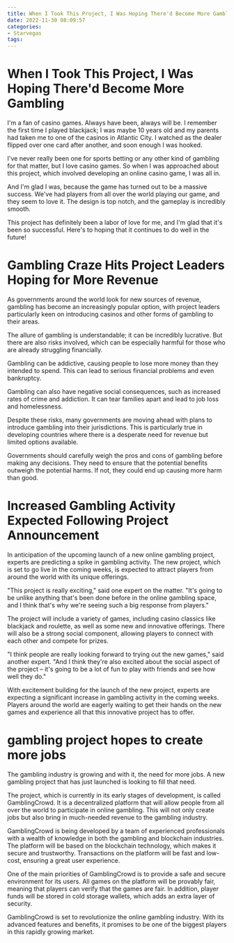 ```yaml
---
title: When I Took This Project, I Was Hoping There'd Become More Gambling
date: 2022-11-30 08:09:57
categories:
- Starvegas
tags:
---
```



#  When I Took This Project, I Was Hoping There'd Become More Gambling

I'm a fan of casino games. Always have been, always will be. I remember the first time I played blackjack; I was maybe 10 years old and my parents had taken me to one of the casinos in Atlantic City. I watched as the dealer flipped over one card after another, and soon enough I was hooked.

I've never really been one for sports betting or any other kind of gambling for that matter, but I love casino games. So when I was approached about this project, which involved developing an online casino game, I was all in.

And I'm glad I was, because the game has turned out to be a massive success. We've had players from all over the world playing our game, and they seem to love it. The design is top notch, and the gameplay is incredibly smooth.

This project has definitely been a labor of love for me, and I'm glad that it's been so successful. Here's to hoping that it continues to do well in the future!

#  Gambling Craze Hits Project Leaders Hoping for More Revenue

As governments around the world look for new sources of revenue, gambling has become an increasingly popular option, with project leaders particularly keen on introducing casinos and other forms of gambling to their areas.

The allure of gambling is understandable; it can be incredibly lucrative. But there are also risks involved, which can be especially harmful for those who are already struggling financially.

Gambling can be addictive, causing people to lose more money than they intended to spend. This can lead to serious financial problems and even bankruptcy.

Gambling can also have negative social consequences, such as increased rates of crime and addiction. It can tear families apart and lead to job loss and homelessness.

Despite these risks, many governments are moving ahead with plans to introduce gambling into their jurisdictions. This is particularly true in developing countries where there is a desperate need for revenue but limited options available.

Governments should carefully weigh the pros and cons of gambling before making any decisions. They need to ensure that the potential benefits outweigh the potential harms. If not, they could end up causing more harm than good.

#  Increased Gambling Activity Expected Following Project Announcement

In anticipation of the upcoming launch of a new online gambling project, experts are predicting a spike in gambling activity. The new project, which is set to go live in the coming weeks, is expected to attract players from around the world with its unique offerings.

"This project is really exciting," said one expert on the matter. "It's going to be unlike anything that's been done before in the online gambling space, and I think that's why we're seeing such a big response from players."

The project will include a variety of games, including casino classics like blackjack and roulette, as well as some new and innovative offerings. There will also be a strong social component, allowing players to connect with each other and compete for prizes.

"I think people are really looking forward to trying out the new games," said another expert. "And I think they're also excited about the social aspect of the project – it's going to be a lot of fun to play with friends and see how well they do."

With excitement building for the launch of the new project, experts are expecting a significant increase in gambling activity in the coming weeks. Players around the world are eagerly waiting to get their hands on the new games and experience all that this innovative project has to offer.

#  gambling project hopes to create more jobs

The gambling industry is growing and with it, the need for more jobs. A new gambling project that has just launched is looking to fill that need.

The project, which is currently in its early stages of development, is called GamblingCrowd. It is a decentralized platform that will allow people from all over the world to participate in online gambling. This will not only create jobs but also bring in much-needed revenue to the gambling industry.

GamblingCrowd is being developed by a team of experienced professionals with a wealth of knowledge in both the gambling and blockchain industries. The platform will be based on the blockchain technology, which makes it secure and trustworthy. Transactions on the platform will be fast and low-cost, ensuring a great user experience.

One of the main priorities of GamblingCrowd is to provide a safe and secure environment for its users. All games on the platform will be provably fair, meaning that players can verify that the games are fair. In addition, player funds will be stored in cold storage wallets, which adds an extra layer of security.

GamblingCrowd is set to revolutionize the online gambling industry. With its advanced features and benefits, it promises to be one of the biggest players in this rapidly growing market.
